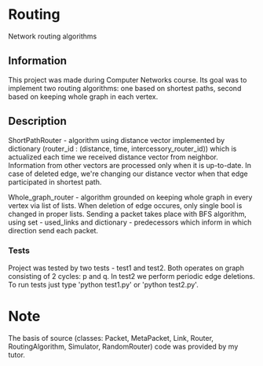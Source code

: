# Routing
Network routing algorithms

## Information

This project was made during Computer Networks course. 
Its goal was to implement two routing algorithms: one based on shortest paths, second based on keeping whole graph in each vertex.

## Description

ShortPathRouter - algorithm using distance vector implemented by dictionary (router_id : (distance, time, intercessory_router_id)) which
is actualized each time we received distance vector from neighbor. Information from other vectors are processed only when it is up-to-date. In case of deleted edge, we're changing our distance vector when that edge participated in shortest path.

Whole_graph_router - algorithm grounded on keeping whole graph in every vertex via list of lists.
When deletion of edge occures, only single bool is changed in proper lists.
Sending a packet takes place with BFS algorithm, using set - used_links and dictionary - predecessors which
inform in which direction send each packet.

### Tests

Project was tested by two tests - test1 and test2. Both operates on graph consisting of 2 cycles: p and q. In test2 we perform periodic
edge deletions. 
To run tests just type 'python test1.py' or 'python test2.py'.

# Note

The basis of source (classes: Packet, MetaPacket, Link, Router, RoutingAlgorithm, Simulator, RandomRouter) code was provided by my tutor.
